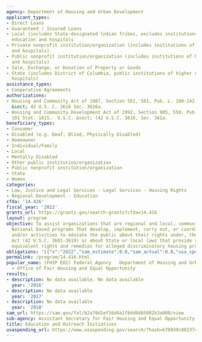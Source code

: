 ```yaml
---
agency: Department of Housing and Urban Development
applicant_types:
- Direct Loans
- Guaranteed / Insured Loans
- Local (includes State-designated lndian Tribes, excludes institutions of higher
  education and hospitals
- Private nonprofit institution/organization (includes institutions of higher education
  and hospitals)
- Public nonprofit institution/organization (includes institutions of higher education
  and hospitals)
- Sale, Exchange, or Donation of Property or Goods
- State (includes District of Columbia, public institutions of higher education and
  hospitals)
assistance_types:
- Cooperative Agreements
authorizations:
- Housing and Community Act of 1987, Section 561, 561. Pub. L. 100-242, as amended..  U.S.C.
  &sect; 42 U.S. C. 3616 Sec. 3616a.
- Housing and Community Development Act of 1992, Section 905, 550. Pub. L. 102-550
  101 Stat. 1815.  U.S.C. &sect; (42 U.S.C. 3616, Sec. 361a.
beneficiary_types:
- Consumer
- Disabled (e.g. Deaf, Blind, Physically Disabled)
- Homeowner
- Individual/Family
- Local
- Mentally Disabled
- Other public institution/organization
- Public nonprofit institution/organization
- State
- Women
categories:
- Law, Justice and Legal Services - Legal Services - Housing Rights
- Regional Development - Education
cfda: '14.416'
fiscal_year: '2022'
grants_url: https://grants.gov/search-grants?cfda=14.416
layout: program
objective: To assist organizations that are regional and local, community based and
  National based programs that develop, implement, carry out, or coordinate programs
  and/or activities to educate the public about their rights under, the Fair Housing
  Act (42 U.S.C. 3601-3619) or about State or local laws that provide substantially
  equivalent rights and remedies for alleged discriminatory housing practices.
obligations: '[{"x":"2022","sam_estimate":0.0,"sam_actual":0.0,"usa_spending_actual":0.0},{"x":"2023","sam_estimate":19954967.0,"sam_actual":0.0,"usa_spending_actual":0.0},{"x":"2024","sam_estimate":11200000.0,"sam_actual":0.0,"usa_spending_actual":0.0}]'
permalink: /program/14.416.html
popular_name: (FHIP EOI) Federal Agency   Department of Housing and Urban Development
  - Office of Fair Housing and Equal Opportunity
results:
- description: No data available. No data available
  year: '2016'
- description: No data available
  year: '2017'
- description: No data available
  year: '2018'
sam_url: https://sam.gov/fal/b2a70d1ef16d4a1f8dd0465082b3a008/view
sub-agency: Assistant Secretary for Fair Housing and Equal Opportunity
title: Education and Outreach Initiatives
usaspending_url: https://www.usaspending.gov/search/?hash=b70939c88237c226cd514e2cb6880c09
---
```

